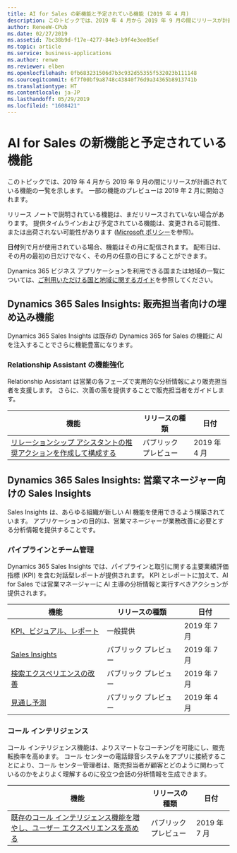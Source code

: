 ```yaml
---
title: AI for Sales の新機能と予定されている機能 (2019 年 4 月)
description: このトピックでは、2019 年 4 月から 2019 年 9 月の間にリリースが計画されている機能の一覧を示します。
author: ReneeW-CPub
ms.date: 02/27/2019
ms.assetid: 7bc38b9d-f17e-4277-84e3-b9f4e3ee05ef
ms.topic: article
ms.service: business-applications
ms.author: renwe
ms.reviewer: elben
ms.openlocfilehash: 0fb683231506d7b3c932d55355f532023b111148
ms.sourcegitcommit: 6f7f00bf9a8748c43840f76d9a34365b8913741b
ms.translationtype: HT
ms.contentlocale: ja-JP
ms.lasthandoff: 05/29/2019
ms.locfileid: "1608421"
---
```

#  <a name="whats-new-and-planned-for-ai-for-sales"></a>AI for Sales の新機能と予定されている機能

このトピックでは、2019 年 4 月から 2019 年 9 月の間にリリースが計画されている機能の一覧を示します。 一部の機能のプレビューは 2019 年 2 月に開始されます。  

リリース ノートで説明されている機能は、まだリリースされていない場合があります。 提供タイムラインおよび予定されている機能は、変更される可能性、または出荷されない可能性があります ([Microsoft ポリシー](https://go.microsoft.com/fwlink/p/?linkid=2007332)を参照)。

**日付**列で月が使用されている場合、機能はその月に配信されます。 配布日は、その月の最初の日だけでなく、その月の任意の日にすることができます。

Dynamics 365 ビジネス アプリケーションを利用できる国または地域の一覧については、[ご利用いただける国と地域に関するガイド](https://aka.ms/dynamics_365_international_availability_deck)を参照してください。


## <a name="dynamics-365-sales-insights-embedded-capabilities-for-sellers"></a>Dynamics 365 Sales Insights: 販売担当者向けの埋め込み機能
Dynamics 365 Sales Insights は既存の Dynamics 365 for Sales の機能に AI を注入することでさらに機能豊富になります。

### <a name="relationship-assistant-enhancements"></a>Relationship Assistant の機能強化
Relationship Assistant は営業の各フェーズで実用的な分析情報により販売担当者を支援します。 さらに、次善の策を提供することで販売担当者をガイドします。


| 機能   | リリースの種類    | 日付 |
|-----------|-----------------|----------------------|
| [リレーションシップ アシスタントの推奨アクションを作成して構成する](dynamics365-ai-sales-embedded-experience.md) | パブリック プレビュー  | 2019 年 4 月  |


## <a name="dynamics-365-sales-insights-sales-insights-application-for-sales-managers"></a>Dynamics 365 Sales Insights: 営業マネージャー向けの Sales Insights
Sales Insights は、あらゆる組織が新しい AI 機能を使用できるよう構築されています。 アプリケーションの目的は、営業マネージャーが業務改善に必要とする分析情報を提供することです。

### <a name="pipeline-and-team-management"></a>パイプラインとチーム管理
Dynamics 365 Sales Insights では、パイプラインと取引に関する主要業績評価指標 (KPI) を含む対話型レポートが提供されます。 KPI とレポートに加えて、AI for Sales では営業マネージャーに AI 主導の分析情報と実行すべきアクションが提供されます。

| 機能            | リリースの種類         | 日付 |
|--------------------|----------------------|----------------------|
| [KPI、ビジュアル、レポート](dynamics365-ai-sales-standalone-experience.md) | 一般提供  | 2019 年 7 月  |
| [Sales Insights](dynamics365-ai-sales-standalone-experience.md) | パブリック プレビュー  | 2019 年 7 月  |
| [検索エクスペリエンスの改善](dynamics365-ai-sales-standalone-experience.md#improved-search-experience) | パブリック プレビュー  | 2019 年 7 月  |
| [見通し予測](dynamics365-ai-sales-standalone-experience.md#predictive-forecasting) | パブリック プレビュー  | 2019 年 4 月  |

### <a name="call-intelligence"></a>コール インテリジェンス
コール インテリジェンス機能は、よりスマートなコーチングを可能にし、販売転換率を高めます。 コール センターの電話録音システムをアプリに接続することにより、コール センター管理者は、販売担当者が顧客とどのように関わっているのかをよりよく理解するのに役立つ会話の分析情報を生成できます。


| 機能        | リリースの種類   | 日付 |
|----------------|----------------|----------------------|
| [既存のコール インテリジェンス機能を増やし、ユーザー エクスペリエンスを高める](dynamics365-ai-sales-standalone-experience.md) | パブリック プレビュー | 2019 年 7 月           |
